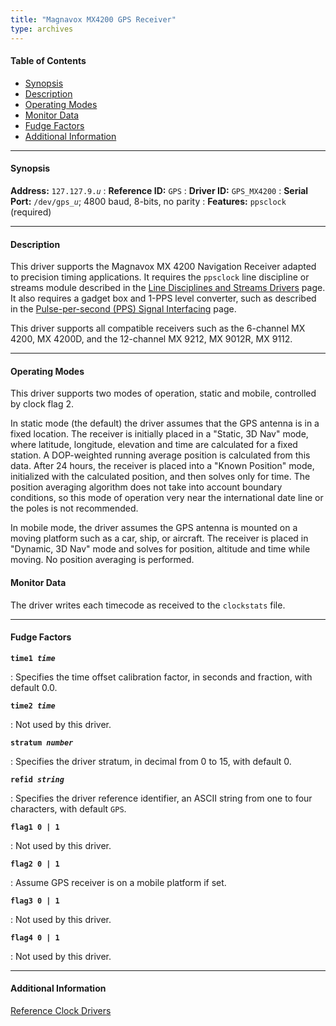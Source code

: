 ```yaml
---
title: "Magnavox MX4200 GPS Receiver"
type: archives
---
```


#### Table of Contents

*   [Synopsis](/archives/3-5.93e/driver9/#synopsis)
*   [Description](/archives/3-5.93e/driver9/#description)
*   [Operating Modes](/archives/3-5.93e/driver9/#operating-modes)
*   [Monitor Data](/archives/3-5.93e/driver9/#monitor-data)
*   [Fudge Factors](/archives/3-5.93e/driver9/#fudge-factors)
*   [Additional Information](/archives/3-5.93e/driver9/#additional-information)

* * *

#### Synopsis

**Address:** <code>127.127.9._u_</code> 
: **Reference ID:** <code>GPS</code>
: **Driver ID:** <code>GPS_MX4200</code>
: **Serial Port:** <code>/dev/gps\__u_</code>; 4800 baud, 8-bits, no parity
: **Features:** <code>ppsclock</code> (required)

* * *

#### Description

This driver supports the Magnavox MX 4200 Navigation Receiver adapted to precision timing applications. It requires the <code>ppsclock</code> line discipline or streams module described in the [Line Disciplines and Streams Drivers](/archives/3-5.93e/ldisc/) page. It also requires a gadget box and 1-PPS level converter, such as described in the [Pulse-per-second (PPS) Signal Interfacing](/archives/3-5.93e/pps/) page.

This driver supports all compatible receivers such as the 6-channel MX 4200, MX 4200D, and the 12-channel MX 9212, MX 9012R, MX 9112. 

* * *

#### Operating Modes

This driver supports two modes of operation, static and mobile, controlled by clock flag 2.

In static mode (the default) the driver assumes that the GPS antenna is in a fixed location. The receiver is initially placed in a "Static, 3D Nav" mode, where latitude, longitude, elevation and time are calculated for a fixed station. A DOP-weighted running average position is calculated from this data. After 24 hours, the receiver is placed into a "Known Position" mode, initialized with the calculated position, and then solves only for time. The position averaging algorithm does not take into account boundary conditions, so this mode of operation very near the international date line or the poles is not recommended.

In mobile mode, the driver assumes the GPS antenna is mounted on a moving platform such as a car, ship, or aircraft. The receiver is placed in "Dynamic, 3D Nav" mode and solves for position, altitude and time while moving. No position averaging is performed. 

#### Monitor Data

The driver writes each timecode as received to the <code>clockstats</code> file. 

* * *

#### Fudge Factors

<code>**time1 _time_**</code>

: Specifies the time offset calibration factor, in seconds and fraction, with default 0.0.

<code>**time2 _time_**</code>

: Not used by this driver.

<code>**stratum _number_**</code>

: Specifies the driver stratum, in decimal from 0 to 15, with default 0.

<code>**refid _string_**</code>

: Specifies the driver reference identifier, an ASCII string from one to four characters, with default <code>GPS</code>.

<code>**flag1 0 | 1**</code>

: Not used by this driver.

<code>**flag2 0 | 1**</code>

: Assume GPS receiver is on a mobile platform if set.

<code>**flag3 0 | 1**</code>

: Not used by this driver.

<code>**flag4 0 | 1**</code>

: Not used by this driver.

* * *

#### Additional Information

[Reference Clock Drivers](/archives/3-5.93e/refclock/)